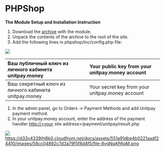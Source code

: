 # PHPShop

**The Module Setup and Installation Instruction**

1. Download the [archive](https://github.com/unitpay/phpshop-module/archive/master.zip) with the module.
2. Unpack the contents of the archive to the root of the site.
3. Add the following lines in phpshop/inc/config.php file:

![](https://gblobscdn.gitbook.com/assets%2Fdokumentacziya%2F-M9xezG_6tZ_3GRmvyig%2F-M9y2jxeOnvVahoMG3u1%2F0.png?alt=media)

| Ваш публичный ключ из личного кабинета unitpay.money | Your public key from your unitpay.money account |
| :--- | :--- |
| Ваш секретный ключ из личного кабинета unitpay.money | Your secret key from your unitpay.money account |

1. In the admin panel, go to Orders -&gt; Payment Methods and add Unitpay payment method.
2. In your unitpay.money account, enter the address of the payment handler [http://&lt;your](http://%3Cyour/) site address&gt;/payment/unitpay/result.php

![](https://gblobscdn.gitbook.com/assets%2Fdokumentacziya%2F-M9xezG_6tZ_3GRmvyig%2F-M9y2jxfzUkZVJDZikXI%2F1.png?alt=media)https://d33v4339jhl8k0.cloudfront.net/docs/assets/551a91dbe4b0221aadf24410/images/58cc04892c7d3a79f5f8d4f5/file-8ygNqAPAqM.png

